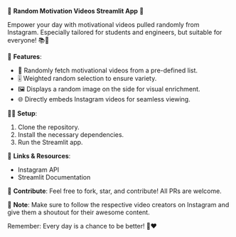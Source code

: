 
🎥 **Random Motivation Videos Streamlit App** 🚀

Empower your day with motivational videos pulled randomly from Instagram. Especially tailored for students and engineers, but suitable for everyone! 📚🔧

🔧 **Features**:
- 🔄 Randomly fetch motivational videos from a pre-defined list.
- 🎚 Weighted random selection to ensure variety.
- 🖼 Displays a random image on the side for visual enrichment.
- 🌐 Directly embeds Instagram videos for seamless viewing.
  
👩‍💻 **Setup**:
1. Clone the repository.
2. Install the necessary dependencies.
3. Run the Streamlit app.

🔗 **Links & Resources**:
- Instagram API
- Streamlit Documentation

🌟 **Contribute**:
Feel free to fork, star, and contribute! All PRs are welcome.

📝 **Note**:
Make sure to follow the respective video creators on Instagram and give them a shoutout for their awesome content.

Remember: Every day is a chance to be better! 🌈❤️
